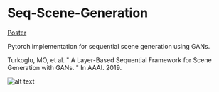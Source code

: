 # Seq-Scene-Generation

[Poster](https://drive.google.com/drive/my-drive) 


Pytorch implementation for sequential scene generation using GANs. 

Turkoglu, MO, et al. " A Layer-Based Sequential Framework for Scene Generation with GANs. " 
In AAAI. 2019.

![alt text](https://raw.githubusercontent.com/0zgur0/Seq_Scene_Gen/master/imgs/intro.png)

